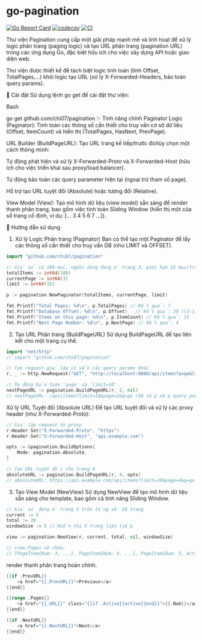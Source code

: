 # go-pagination
[![Go Report Card](https://goreportcard.com/badge/github.com/chi07/pagination?v=1)](https://goreportcard.com/report/github.com/chi07/pagination)
[![codecov](https://codecov.io/gh/chi07/pagination/branch/main/graph/badge.svg)](https://codecov.io/gh/chi07/pagination)
[![CI](https://github.com/chi07/pagination/actions/workflows/ci.yml/badge.svg)](https://github.com/chi07/pagination/actions/workflows/ci.yml)


Thư viện Pagination cung cấp một giải pháp mạnh mẽ và linh hoạt để xử lý logic phân trang (paging logic) và tạo URL phân trang (pagination URL) trong các ứng dụng Go, đặc biệt hữu ích cho việc xây dựng API hoặc giao diện web.

Thư viện được thiết kế để tách biệt logic tính toán (tính Offset, TotalPages,...) khỏi logic tạo URL (xử lý X-Forwarded-Headers, bảo toàn query params).


🚀 Cài đặt
Sử dụng lệnh go get để cài đặt thư viện:

Bash

go get github.com/chi07/pagination
✨ Tính năng chính
Paginator Logic (Paginator): Tính toán các thông số cần thiết cho truy vấn cơ sở dữ liệu (Offset, ItemCount) và hiển thị (TotalPages, HasNext, PrevPage).

URL Builder (BuildPageURL): Tạo URL trang kế tiếp/trước đó/tùy chọn một cách thông minh:

Tự động phát hiện và xử lý X-Forwarded-Proto và X-Forwarded-Host (hữu ích cho việc triển khai sau proxy/load balancer).

Tự động bảo toàn các query parameter hiện tại (ngoại trừ tham số page).

Hỗ trợ tạo URL tuyệt đối (Absolute) hoặc tương đối (Relative).

View Model (View): Tạo mô hình dữ liệu (view model) sẵn sàng để render thanh phân trang, bao gồm việc tính toán Sliding Window (hiển thị một cửa sổ trang cố định, ví dụ: [... 3 4 5 6 7 ...]).

📖 Hướng dẫn sử dụng
1. Xử lý Logic Phân trang (Paginator)
   Bạn có thể tạo một Paginator để lấy các thông số cần thiết cho truy vấn DB (như LIMIT và OFFSET).
```go
import "github.com/chi07/pagination"

// Giả sử có 100 mục, người dùng đang ở trang 3, giới hạn 15 mục/trang
totalItems := int64(100)
currentPage := int64(3)
limit := int64(15)

p := pagination.NewPaginator(totalItems, currentPage, limit)

fmt.Printf("Total Pages: %d\n", p.TotalPages) // Kết quả: 7
fmt.Printf("Database Offset: %d\n", p.Offset)   // Kết quả: 30 ((3-1) * 15)
fmt.Printf("Items on this page: %d\n", p.ItemCount) // Kết quả: 15
fmt.Printf("Next Page Number: %d\n", p.NextPage) // Kết quả: 4
```

2. Tạo URL Phân trang (BuildPageURL)
   Sử dụng BuildPageURL để tạo liên kết cho một trang cụ thể.
```go
import "net/http"
// import "github.com/chi07/pagination"

// Tạo request giả lập có sẵn các query params khác
r, _ := http.NewRequest("GET", "http://localhost:8080/api/items?q=go&limit=10", nil)

// Tự động bảo toàn 'q=go' và 'limit=10'
nextPageURL := pagination.BuildPageURL(r, 2, nil) 
// nextPageURL: /api/items?limit=10&page=2&q=go (đã sắp xếp query params)
```

Xử lý URL Tuyệt đối (Absolute URL)
Để tạo URL tuyệt đối và xử lý các proxy header (như X-Forwarded-Proto):

```go
// Giả lập request từ proxy
r.Header.Set("X-Forwarded-Proto", "https")
r.Header.Set("X-Forwarded-Host", "api.example.com")

opts := &pagination.BuildOptions{
    Mode: pagination.Absolute,
}

// Tạo URL tuyệt đối cho trang 4
absoluteURL := pagination.BuildPageURL(r, 4, opts) 
// absoluteURL: https://api.example.com/api/items?limit=10&page=4&q=go
```

3. Tạo View Model (NewView)
   Sử dụng NewView để tạo mô hình dữ liệu sẵn sàng cho template, bao gồm cả tính năng Sliding Window.
```go
// Giả sử đang ở trang 5 trên tổng số 20 trang
current := 5
total := 20
windowSize := 5 // Hiển thị 5 trang liên tiếp

view := pagination.NewView(r, current, total, nil, windowSize)

// view.Pages sẽ chứa:
// [PageItem{Num: 3, ...}, PageItem{Num: 4, ...}, PageItem{Num: 5, Active: true, ...}, PageItem{Num: 6, ...}, PageItem{Num: 7, ...}]
```

render thanh phân trang hoàn chỉnh.
```go
{{if .PrevURL}}
    <a href="{{.PrevURL}}">Previous</a>
{{end}}

{{range .Pages}}
    <a href="{{.URL}}" class="{{if .Active}}active{{end}}">{{.Num}}</a>
{{end}}

{{if .NextURL}}
    <a href="{{.NextURL}}">Next</a>
{{end}}
```
